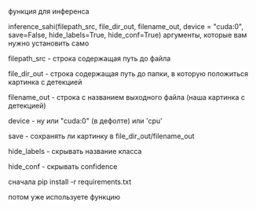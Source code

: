 функция для инференса

inference_sahi(filepath_src, file_dir_out, filename_out, device = "cuda:0", save=False, hide_labels=True, hide_conf=True)
аргументы, которые вам нужно установить само

filepath_src - строка содержащая путь до файла

file_dir_out - строка содержащая путь до папки, в которую положиться картинка с детекцией

filename_out - строка с названием выходного файла (наша картинка с детекцией)

device - ну или "cuda:0" (в дефолте) или 'cpu'

save - сохранять ли картинку в file_dir_out/filename_out

hide_labels - скрывать название класса

hide_conf - скрывать confidence

сначала pip install -r requirements.txt

потом уже используете функцию